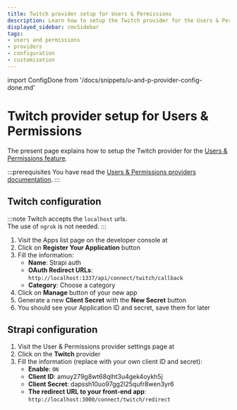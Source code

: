 ```yaml
---
title: Twitch provider setup for Users & Permissions
description: Learn how to setup the Twitch provider for the Users & Permissions feature.
displayed_sidebar: cmsSidebar
tags:
- users and permissions
- providers
- configuration
- customization
---
```


import ConfigDone from '/docs/snippets/u-and-p-provider-config-done.md'

# Twitch provider setup for Users & Permissions

The present page explains how to setup the Twitch provider for the [Users & Permissions feature](/cms/features/users-permissions).

:::prerequisites
You have read the [Users & Permissions providers documentation](/cms/configurations/users-and-permissions-providers).
:::

## Twitch configuration

:::note
Twitch accepts the `localhost` urls. <br/>
The use of `ngrok` is not needed.
:::

1. Visit the Apps list page on the developer console at <ExternalLink to="https://dev.twitch.tv/console/apps" text="https://dev.twitch.tv/console/apps"/>
2. Click on **Register Your Application** button
3. Fill the information:
   - **Name**: Strapi auth
   - **OAuth Redirect URLs**: `http://localhost:1337/api/connect/twitch/callback`
   - **Category**: Choose a category
4. Click on **Manage** button of your new app
5. Generate a new **Client Secret** with the **New Secret** button
6. You should see your Application ID and secret, save them for later

## Strapi configuration

1. Visit the User & Permissions provider settings page at <ExternalLink to="http://localhost:1337/admin/settings/users-permissions/providers" text="http://localhost:1337/admin/settings/users-permissions/providers"/>
2. Click on the **Twitch** provider
3. Fill the information (replace with your own client ID and secret):
   - **Enable**: `ON`
   - **Client ID**: amuy279g8wt68qlht3u4gek4oykh5j
   - **Client Secret**: dapssh10uo97gg2l25qufr8wen3yr6
   - **The redirect URL to your front-end app**: `http://localhost:3000/connect/twitch/redirect`

<ConfigDone />
